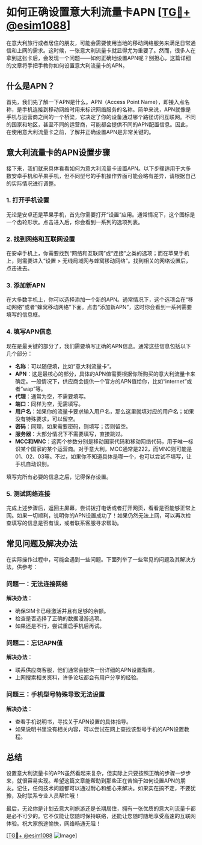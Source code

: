# 如何正确设置意大利流量卡APN [[TG💪+ @esim1088](https://t.me/s/esim1088)]

在意大利旅行或者居住的朋友，可能会需要使用当地的移动网络服务来满足日常通信和上网的需求。这时候，一张意大利流量卡就显得尤为重要了。然而，很多人在拿到这张卡后，会发现一个问题——如何正确地设置APN呢？别担心，这篇详细的文章将手把手教你如何设置意大利流量卡的APN。

## 什么是APN？

首先，我们先了解一下APN是什么。APN（Access Point Name），即接入点名称，是手机连接到移动网络时用来标识网络服务的名称。简单来说，APN就像是手机与运营商之间的一个桥梁，它决定了你的设备通过哪个路径访问互联网。不同的国家和地区，甚至不同的运营商，可能都会提供不同的APN配置信息。因此，在使用意大利流量卡之前，了解并正确设置APN是非常关键的。

## 意大利流量卡的APN设置步骤

接下来，我们就来具体看看如何为意大利流量卡设置APN。以下步骤适用于大多数安卓手机和苹果手机，但不同型号的手机操作界面可能会略有差异，请根据自己的实际情况进行调整。

### 1. 打开手机设置

无论是安卓还是苹果手机，首先你需要打开“设置”应用。通常情况下，这个图标是一个齿轮形状。点击进入后，你会看到一系列的选项列表。

### 2. 找到网络和互联网设置

在安卓手机上，你需要找到“网络和互联网”或“连接”之类的选项；而在苹果手机上，则需要进入“设置 > 无线局域网与蜂窝移动网络”。找到相关的网络设置后，点击进去。

### 3. 添加新APN

在大多数手机上，你可以选择添加一个新的APN。通常情况下，这个选项会在“移动网络”或者“蜂窝移动网络”下面。点击“添加新APN”，这时你会看到一系列需要填写的信息框。

### 4. 填写APN信息

现在是最关键的部分了，我们需要填写正确的APN信息。通常这些信息包括以下几个部分：

- **名称**：可以随便填，比如“意大利流量卡”。
- **APN**：这是最核心的部分，具体的APN值需要根据你所购买的意大利流量卡来确定。一般情况下，供应商会提供一个官方的APN值给你，比如“internet”或者“wap”等。
- **代理**：通常为空，不需要填写。
- **端口**：同样为空，无需填写。
- **用户名**：如果你的流量卡要求输入用户名，那么这里就填对应的用户名；如果没有特殊要求，可以留空。
- **密码**：同理，如果需要密码，则填写；否则留空。
- **服务器**：大部分情况下不需要填写，直接跳过。
- **MCC和MNC**：这两个参数分别是移动国家代码和移动网络代码，用于唯一标识某个国家的某个运营商。对于意大利，MCC通常是222，而MNC则可能是01、02、03等。不过，如果你不知道具体是哪一个，也可以尝试不填写，让手机自动识别。

填写完所有必要的信息之后，记得保存设置。

### 5. 测试网络连接

完成上述步骤后，返回主屏幕，尝试拨打电话或者打开网页，看看是否能够正常上网。如果一切顺利，说明你的APN设置成功了！如果仍然无法上网，可以再次检查填写的信息是否有误，或者联系客服寻求帮助。

## 常见问题及解决办法

在实际操作过程中，可能会遇到一些问题。下面列举了一些常见的问题及其解决方法，供参考：

### 问题一：无法连接网络

**解决办法**：
- 确保SIM卡已经激活并且有足够的余额。
- 检查是否选择了正确的数据漫游选项。
- 如果还是不行，尝试重启手机后再试。

### 问题二：忘记APN值

**解决办法**：
- 联系供应商客服，他们通常会提供一份详细的APN设置指南。
- 上网搜索相关资料，许多论坛都会有用户分享的经验。

### 问题三：手机型号特殊导致无法设置

**解决办法**：
- 查看手机说明书，寻找关于APN设置的具体指导。
- 如果说明书里没有相关内容，可以尝试在网上查找该型号手机的APN设置教程。

## 总结

设置意大利流量卡的APN虽然看起来复杂，但实际上只要按照正确的步骤一步步来，就很容易实现。希望这篇文章能帮助到那些正在苦恼于如何设置APN的朋友。记住，任何技术问题都可以通过耐心和细心来解决。如果实在搞不定，不要犹豫，及时联系专业人员帮忙哦！

最后，无论你是计划去意大利旅游还是长期居住，拥有一张优质的意大利流量卡都是必不可少的。它不仅能让您随时保持联络，还能让您随时随地享受高速的互联网体验。祝大家旅途愉快，网络畅通无阻！

[[TG💪+ @esim1088](https://t.me/s/esim1088) ![Image](https://i.postimg.cc/4NQfJmqS/Snipaste-2025-05-13-00-14-12.png)]